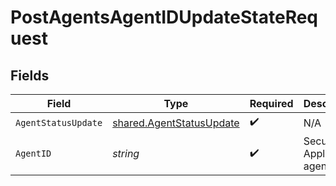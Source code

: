 # PostAgentsAgentIDUpdateStateRequest


## Fields

| Field                                                                | Type                                                                 | Required                                                             | Description                                                          |
| -------------------------------------------------------------------- | -------------------------------------------------------------------- | -------------------------------------------------------------------- | -------------------------------------------------------------------- |
| `AgentStatusUpdate`                                                  | [shared.AgentStatusUpdate](../../models/shared/agentstatusupdate.md) | :heavy_check_mark:                                                   | N/A                                                                  |
| `AgentID`                                                            | *string*                                                             | :heavy_check_mark:                                                   | Secure Application agent ID                                          |